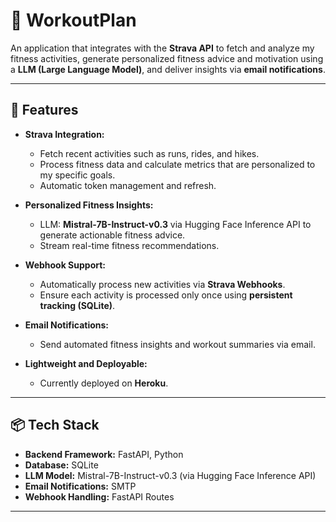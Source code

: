 # 🏃 **WorkoutPlan**

An application that integrates with the **Strava API** to fetch and analyze my fitness activities, generate personalized fitness advice and motivation using a **LLM (Large Language Model)**, and deliver insights via **email notifications**.

---

## 🚀 **Features**

- **Strava Integration:**  
   - Fetch recent activities such as runs, rides, and hikes.  
   - Process fitness data and calculate metrics that are personalized to my specific goals. 
   - Automatic token management and refresh.

- **Personalized Fitness Insights:**  
   - LLM: **Mistral-7B-Instruct-v0.3** via Hugging Face Inference API to generate actionable fitness advice.  
   - Stream real-time fitness recommendations.

- **Webhook Support:**  
   - Automatically process new activities via **Strava Webhooks**.  
   - Ensure each activity is processed only once using **persistent tracking (SQLite)**.

- **Email Notifications:**  
   - Send automated fitness insights and workout summaries via email.

- **Lightweight and Deployable:**   
   - Currently deployed on **Heroku**.

---

## 📦 **Tech Stack**

- **Backend Framework:** FastAPI, Python 
- **Database:** SQLite  
- **LLM Model:** Mistral-7B-Instruct-v0.3 (via Hugging Face Inference API)  
- **Email Notifications:** SMTP  
- **Webhook Handling:** FastAPI Routes  
---